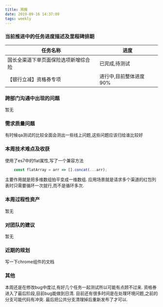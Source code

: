 ```yaml
---
title: 周报
date: 2019-09-16 14:37:09
tags: weekly
---
```


### 当前推进中的任务进度描述及里程碑排期
任务名称 | 进度
--- | ---
国长全渠道下单页面保险选项新增综合险 | 已完成,待测试
【银行立减】资格券专项 | 进行中,目前整体进度90%

### 跨部门沟通中出现的问题

暂无

### 需求质量问题

有时候qa测试的比较全面会测出一些线上问题,这些问题应该归给谁比较好

### 本周技术难点及收获

使用了es7中的flat属性,写了一个兼容方法
``` javascript
    const flatArray = arr => [].concat(...arr);
```
主要作用就是把多维数组拍平变成一维数组.
应用场景就是请求多个渠道的红包列表时只需要循环一次就行,而不是循环多次.

### 本周过程性资产

暂无

### 对团队的建议

暂无

### 近期的规划

写一下chrome组件的文档

### 其他

本周还是在修改bug中度过,有好几个任务一起测试所以可能有点顾不过来.
资格券进入了最后阶段,目前bug能做到日清.
目前还有很多时间是在处理环境问题,之前的分支可能代码有冲突.
最后把公共分支清理掉后重新发布了才可以.

